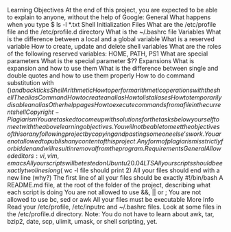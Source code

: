 Learning Objectives At the end of this project, you are expected to be able to explain to anyone, without the help of Google: 
General
    What happens when you type $ ls -l *.txt Shell Initialization Files What are the /etc/profile file and the /etc/profile.d 
    directory What is the ~/.bashrc file
Variables What is the difference between a local and a global variable What is a reserved variable How to create, update and 
    delete shell variables What are the roles of the following reserved variables: HOME, PATH, PS1 What are special parameters 
    What is the special parameter $??
Expansions What is expansion and how to use them What is the difference between single and double quotes and how to use them 
    properly How to do command substitution with $() and backticks
Shell Arithmetic How to perform arithmetic operations with the shell The alias Command How to create an alias How to list 
    aliases How to temporarily disable an alias
Other help pages How to execute commands from a file in the current shell Copyright - Plagiarism You are tasked to come up with 
    solutions for the tasks below yourself to meet with the above learning objectives. You will not be able to meet the 
    objectives of this or any following project by copying and pasting someone else’s work. You are not allowed to publish any 
    content of this project. Any form of plagiarism is strictly forbidden and will result in removal from the program.
Requirements General Allowed editors: vi, vim, emacs All your scripts will be tested on Ubuntu 20.04 LTS All your scripts 
    should be exactly two lines long ($ wc -l file should print 2) All your files should end with a new line (why?) The first 
    line of all your files should be exactly #!/bin/bash A README.md file, at the root of the folder of the project, describing 
    what each script is doing You are not allowed to use &&, || or ; You are not allowed to use bc, sed or awk All your files 
    must be executable
More Info Read your /etc/profile, /etc/inputrc and ~/.bashrc files. Look at some files in the /etc/profile.d directory.
Note: You do not have to learn about awk, tar, bzip2, date, scp, ulimit, umask, or shell scripting, yet.
